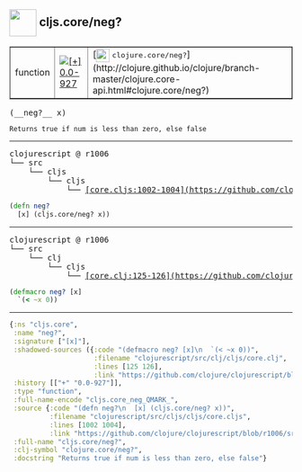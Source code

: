 ## <img width="48px" valign="middle" src="http://i.imgur.com/Hi20huC.png"> cljs.core/neg?

 <table border="1">
<tr>
<td>function</td>
<td><a href="https://github.com/cljsinfo/api-refs/tree/0.0-927"><img valign="middle" alt="[+] 0.0-927" src="https://img.shields.io/badge/+-0.0--927-lightgrey.svg"></a> </td>
<td>
[<img height="24px" valign="middle" src="http://i.imgur.com/1GjPKvB.png"> <samp>clojure.core/neg?</samp>](http://clojure.github.io/clojure/branch-master/clojure.core-api.html#clojure.core/neg?)
</td>
</tr>
</table>

 <samp>
(__neg?__ x)<br>
</samp>

```
Returns true if num is less than zero, else false
```

---

 <pre>
clojurescript @ r1006
└── src
    └── cljs
        └── cljs
            └── <ins>[core.cljs:1002-1004](https://github.com/clojure/clojurescript/blob/r1006/src/cljs/cljs/core.cljs#L1002-L1004)</ins>
</pre>

```clj
(defn neg?
  [x] (cljs.core/neg? x))
```


---

 <pre>
clojurescript @ r1006
└── src
    └── clj
        └── cljs
            └── <ins>[core.clj:125-126](https://github.com/clojure/clojurescript/blob/r1006/src/clj/cljs/core.clj#L125-L126)</ins>
</pre>

```clj
(defmacro neg? [x]
  `(< ~x 0))
```

---

```clj
{:ns "cljs.core",
 :name "neg?",
 :signature ["[x]"],
 :shadowed-sources ({:code "(defmacro neg? [x]\n  `(< ~x 0))",
                     :filename "clojurescript/src/clj/cljs/core.clj",
                     :lines [125 126],
                     :link "https://github.com/clojure/clojurescript/blob/r1006/src/clj/cljs/core.clj#L125-L126"}),
 :history [["+" "0.0-927"]],
 :type "function",
 :full-name-encode "cljs.core_neg_QMARK_",
 :source {:code "(defn neg?\n  [x] (cljs.core/neg? x))",
          :filename "clojurescript/src/cljs/cljs/core.cljs",
          :lines [1002 1004],
          :link "https://github.com/clojure/clojurescript/blob/r1006/src/cljs/cljs/core.cljs#L1002-L1004"},
 :full-name "cljs.core/neg?",
 :clj-symbol "clojure.core/neg?",
 :docstring "Returns true if num is less than zero, else false"}

```

